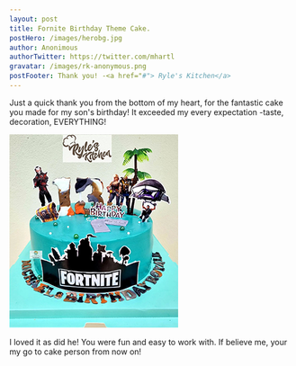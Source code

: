 ```yaml
---
layout: post
title: Fornite Birthday Theme Cake.
postHero: /images/herobg.jpg
author: Anonimous
authorTwitter: https://twitter.com/mhartl
gravatar: /images/rk-anonymous.png
postFooter: Thank you! -<a href="#"> Ryle's Kitchen</a>
---
```



Just a quick thank you from the bottom of my heart,
for the fantastic cake you made for my son's birthday!
It exceeded my every expectation -taste, decoration, EVERYTHING! 

<img class="pull-left" src="/images/cakeT-220727-c.png" alt="fortnite cake image"> <br>

I loved it as did he! You were fun and easy to work with.
If believe me, your my go to cake person from now on! 
